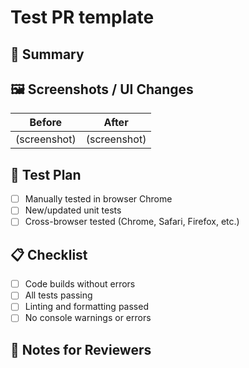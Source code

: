 # Test PR template

## 📌 Summary

<!-- A short explanation of what this PR does and why it's needed. -->

## 🖼️ Screenshots / UI Changes

<!-- Add before/after screenshots or screen recordings if the PR affects the UI. -->

| Before | After |
|--------|-------|
| (screenshot) | (screenshot) |

## 🧪 Test Plan

<!-- Explain how this change was tested or how it can be tested. -->

- [ ] Manually tested in browser Chrome
- [ ] New/updated unit tests
- [ ] Cross-browser tested (Chrome, Safari, Firefox, etc.)

## 📋 Checklist

- [ ] Code builds without errors
- [ ] All tests passing
- [ ] Linting and formatting passed
- [ ] No console warnings or errors

## 📣 Notes for Reviewers

<!-- Optional: anything specific you'd like reviewers to focus on or questions you have. -->

